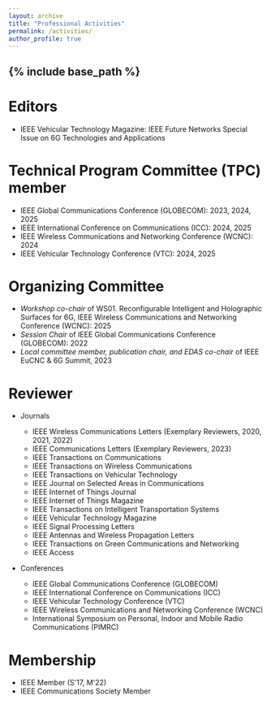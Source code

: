 ```yaml
---
layout: archive
title: "Professional Activities"
permalink: /activities/
author_profile: true
---
```


{% include base_path %}
---

# Editors
* IEEE Vehicular Technology Magazine: IEEE Future Networks Special Issue on 6G Technologies and Applications

# Technical Program Committee (TPC) member
* IEEE Global Communications Conference (GLOBECOM): 2023, 2024, 2025
* IEEE International Conference on Communications (ICC): 2024, 2025
* IEEE Wireless Communications and Networking Conference (WCNC): 2024
* IEEE Vehicular Technology Conference (VTC): 2024, 2025


# Organizing Committee
* *Workshop co-chair* of WS01. Reconfigurable Intelligent and Holographic Surfaces for 6G, IEEE Wireless Communications and Networking Conference (WCNC): 2025
* *Session Chair* of IEEE Global Communications Conference (GLOBECOM): 2022
* *Local committee member, publication chair, and EDAS co-chair* of IEEE EuCNC & 6G Summit, 2023


# Reviewer
* Journals
  - IEEE Wireless Communications Letters (Exemplary Reviewers, 2020, 2021, 2022)
  - IEEE Communications Letters (Exemplary Reviewers, 2023)
  - IEEE Transactions on Communications
  - IEEE Transactions on Wireless Communications
  - IEEE Transactions on Vehicular Technology
  - IEEE Journal on Selected Areas in Communications
  - IEEE Internet of Things Journal
  - IEEE Internet of Things Magazine
  - IEEE Transactions on Intelligent Transportation Systems
  - IEEE Vehicular Technology Magazine
  - IEEE Signal Processing Letters
  - IEEE Antennas and Wireless Propagation Letters
  - IEEE Transactions on Green Communications and Networking
  - IEEE Access
  
* Conferences
  - IEEE Global Communications Conference (GLOBECOM)
  - IEEE International Conference on Communications (ICC)
  - IEEE Vehicular Technology Conference (VTC)
  - IEEE Wireless Communications and Networking Conference (WCNC)
  - International Symposium on Personal, Indoor and Mobile Radio Communications (PIMRC)


# Membership
* IEEE Member (S'17, M'22)
* IEEE Communications Society Member


